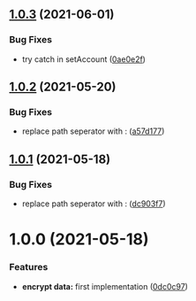 ## [1.0.3](https://gitlab.com/bct-taipei/dt-rn-encrypted-storage/compare/v1.0.2...v1.0.3) (2021-06-01)


### Bug Fixes

* try catch in setAccount ([0ae0e2f](https://gitlab.com/bct-taipei/dt-rn-encrypted-storage/commit/0ae0e2fe44428ffbd8b4958e56033a169d6983c9))

## [1.0.2](https://gitlab.com/bct-taipei/dt-rn-encrypted-storage/compare/v1.0.1...v1.0.2) (2021-05-20)


### Bug Fixes

* replace path seperator with : ([a57d177](https://gitlab.com/bct-taipei/dt-rn-encrypted-storage/commit/a57d177e229b9678973dc430ea575d1b7a4f497a))

## [1.0.1](https://gitlab.com/bct-taipei/dt-rn-encrypted-storage/compare/v1.0.0...v1.0.1) (2021-05-18)


### Bug Fixes

* replace path seperator with : ([dc903f7](https://gitlab.com/bct-taipei/dt-rn-encrypted-storage/commit/dc903f735e02ee7c7aab747d88b1d05e8abde118))

# 1.0.0 (2021-05-18)


### Features

* **encrypt data:** first implementation ([0dc0c97](https://gitlab.com/bct-taipei/dt-rn-encrypted-storage/commit/0dc0c976b9154feca0032c5aa4149df93fc3712a))

